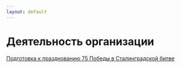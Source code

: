 ```yaml
---
layout: default
---
```


<h1 class="center">Деятельность организации</h1>

<a href="activity/podgotovka-75.html">Подготовка к празднованию 75 Победы в Сталинградской битве</a>